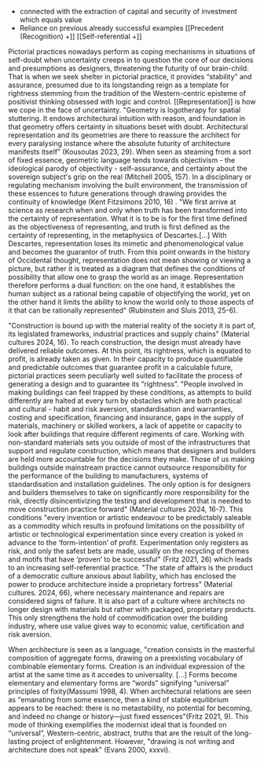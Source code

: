 - connected with the extraction of capital and security of investment which equals value 
- Reliance on previous already successful examples [[Precedent (Recognition) +]] [[Self-referential +]] 

Pictorial practices nowadays perform as coping mechanisms in situations of self-doubt when uncertainty creeps in to question the core of our decisions and presumptions as designers, threatening the futurity of our brain-child. That is when we seek shelter in pictorial practice, it provides “stability” and assurance, presumed due to its longstanding reign as a template for rightness stemming from the tradition of the Western-centric episteme of positivist thinking obsessed with logic and control. [[Representation]] is how we cope in the face of uncertainty. "Geometry is logotherapy for spatial stuttering. It endows architectural intuition with reason, and foundation in that geometry offers certainty in situations beset with doubt. Architectural representation and its geometries are there to reassure the architect for every paralysing instance where the absolute futurity of architecture manifests itself" (Kousoulas 2023, 29). When seen as steaming from a sort of fixed essence, geometric language tends towards objectivism - the ideological parody of objectivity - self-assurance, and certainty about the sovereign subject's grip on the real (Mitchell 2005, 157). In a disciplinary or regulating mechanism involving the built environment, the transmission of these essences to future generations through drawing provides the continuity of knowledge (Kent Fitzsimons 2010, 16) . "We first arrive at science as research when and only when truth has been transformed into the certainty of representation. What it is to be is for the first time defined as the objectiveness of representing, and truth is first defined as the certainty of representing, in the metaphysics of Descartes.[...] With Descartes, representation loses its mimetic and phenomenological value and becomes the guarantor of truth. From this point onwards in the history of Occidental thought, representation does not mean showing or viewing a picture, but rather it is treated as a diagram that defines the conditions of possibility that allow one to grasp the world as an image. Representation therefore performs a dual function: on the one hand, it establishes the human subject as a rational being capable of objectifying the world, yet on the other hand it limits the ability to know the world only to those aspects of it that can be rationally represented" (Rubinstein and Sluis 2013, 25-6).

"Construction is bound up with the material reality of the society it is part of, its legislated frameworks, industrial practices and supply chains" (Material cultures 2024, 16). To reach construction, the design must already have delivered reliable outcomes. At this point, its rightness, which is equated to profit, is already taken as given. In their capacity to produce quantifiable and predictable outcomes that guarantee profit in a calculable future, pictorial practices seem peculiarly well suited to facilitate the process of generating a design and to guarantee its “rightness”. "People involved in making buildings can feel trapped by these conditions, as attempts to build differently are halted at every turn by obstacles which are both practical and cultural - habit and risk aversion, standardisation and warranties, costing and specification, financing and insurance, gaps in the supply of materials, machinery or skilled workers, a lack of appetite or capacity to look after buildings that require different regiments of care. Working with non-standard materials sets you outside of most of the infrastructures that support and regulate construction, which means that designers and builders are held more accountable for the decisions they make. Those of us making buildings outside mainstream practice cannot outsource responsibility for the performance of the building to manufacturers, systems of standardisation and installation guidelines. The only option is for designers and builders themselves to take on significantly more responsibility for the risk, directly disincentivizing the testing and development that is needed to move construction practice forward" (Material cultures 2024, 16-7). This conditions "every invention or artistic endeavour to be predictably saleable as a commodity which results in profound limitations on the possibility of artistic or technological experimentation since every creation is yoked in advance to the ‘form-intention’ of profit. Experimentation only registers as risk, and only the safest bets are made, usually on the recycling of themes and motifs that have ‘proven’ to be successful" (Fritz 2021, 26) which leads to an increasing self-referential practice. "The state of affairs is the product of a democratic culture anxious about liability, which has enclosed the power to produce architecture inside a proprietary fortress" (Material cultures. 2024, 66), where necessary maintenance and repairs are considered signs of failure. It is also part of a culture where architects no longer design with materials but rather with packaged, proprietary products. This only strengthens the hold of commodification over the building industry, where use value gives way to economic value, certification and risk aversion.

When architecture is seen as a language, "creation consists in the masterful composition of aggregate forms, drawing on a preexisting vocabulary of combinable elementary forms. Creation is an individual expression of the artist at the same time as it accedes to universality. [...] Forms become elementary and elementary forms are “words” signifying “universal” principles of fixity(Massumi 1998, 4). When architectural relations are seen as "emanating from some essence, then a kind of stable equilibrium appears to be reached: there is no metastability, no potential for becoming, and indeed no change or history—just fixed essences"(Fritz 2021, 9). This mode of thinking exemplifies the modernist ideal that is founded on “universal”, Western-centric, abstract, truths that are the result of the long-lasting project of enlightenment. However, "drawing is not writing and architecture does not speak" (Evans 2000, xxxvi).


